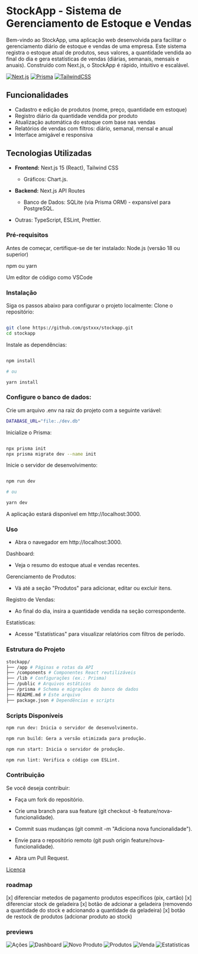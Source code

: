 # StockApp - Sistema de Gerenciamento de Estoque e Vendas

Bem-vindo ao StockApp, uma aplicação web desenvolvida para facilitar o gerenciamento diário de estoque e vendas de uma empresa. Este sistema registra o estoque atual de produtos, seus valores, a quantidade vendida ao final do dia e gera estatísticas de vendas (diárias, semanais, mensais e anuais). Construído com Next.js, o StockApp é rápido, intuitivo e escalável.

[![Next.js](https://img.shields.io/badge/Next.js-15.0.0-black)](https://nextjs.org/)
[![Prisma](https://img.shields.io/badge/Prisma-5.0.0-blue)](https://www.prisma.io/)
[![TailwindCSS](https://img.shields.io/badge/TailwindCSS-3.3.0-38B2AC)](https://tailwindcss.com/)

## Funcionalidades

- Cadastro e edição de produtos (nome, preço, quantidade em estoque)
- Registro diário da quantidade vendida por produto
- Atualização automática do estoque com base nas vendas
- Relatórios de vendas com filtros: diário, semanal, mensal e anual
- Interface amigável e responsiva

## Tecnologias Utilizadas

- **Frontend:** Next.js 15 (React), Tailwind CSS

  - Gráficos: Chart.js.

- **Backend:** Next.js API Routes

  - Banco de Dados: SQLite (via Prisma ORM) - expansível para PostgreSQL.

- Outras: TypeScript, ESLint, Prettier.

### Pré-requisitos

Antes de começar, certifique-se de ter instalado:
Node.js (versão 18 ou superior)

npm ou yarn

Um editor de código como VSCode

### Instalação

Siga os passos abaixo para configurar o projeto localmente:
Clone o repositório:

```bash

git clone https://github.com/gstxxx/stockapp.git
cd stockapp
```

Instale as dependências:

```bash

npm install

# ou

yarn install
```

### Configure o banco de dados:

Crie um arquivo .env na raiz do projeto com a seguinte variável:

```bash
DATABASE_URL="file:./dev.db"
```

Inicialize o Prisma:

```bash

npx prisma init
npx prisma migrate dev --name init
```

Inicie o servidor de desenvolvimento:

```bash

npm run dev

# ou

yarn dev
```

A aplicação estará disponível em http://localhost:3000.

### Uso

- Abra o navegador em http://localhost:3000.

Dashboard:

- Veja o resumo do estoque atual e vendas recentes.

Gerenciamento de Produtos:

- Vá até a seção "Produtos" para adicionar, editar ou excluir itens.

Registro de Vendas:

- Ao final do dia, insira a quantidade vendida na seção correspondente.

Estatísticas:

- Acesse "Estatísticas" para visualizar relatórios com filtros de período.

### Estrutura do Projeto

```bash
stockapp/
├── /app # Páginas e rotas da API
├── /components # Componentes React reutilizáveis
├── /lib # Configurações (ex.: Prisma)
├── /public # Arquivos estáticos
├── /prisma # Schema e migrações do banco de dados
├── README.md # Este arquivo
├── package.json # Dependências e scripts
```

### Scripts Disponíveis

```bash
npm run dev: Inicia o servidor de desenvolvimento.

npm run build: Gera a versão otimizada para produção.

npm run start: Inicia o servidor de produção.

npm run lint: Verifica o código com ESLint.
```

### Contribuição

Se você deseja contribuir:

- Faça um fork do repositório.

- Crie uma branch para sua feature (git checkout -b feature/nova-funcionalidade).

- Commit suas mudanças (git commit -m "Adiciona nova funcionalidade").

- Envie para o repositório remoto (git push origin feature/nova-funcionalidade).

- Abra um Pull Request.

[Licença](LICENSE.md)

### roadmap

[x] diferenciar metedos de pagamento produtos especificos (pix, cartão)
[x] diferenciar stock de geladeira
[x] botão de adcionar a geladeira (removendo a quantidade do stock e adcionando a quantidade da geladeira)
[x] botão de restock de produtos (adcionar produto ao stock)

### previews

![Ações](./previews/actions.png)
![Dashboard](./previews/dashboard.png)
![Novo Produto](./previews/new.png)
![Produtos](./previews/products.png)
![Venda](./previews/sale.png)
![Estatísticas](./previews/stats.png)
